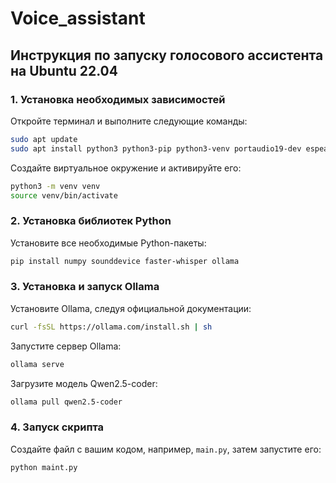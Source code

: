 # Voice_assistant

## Инструкция по запуску голосового ассистента на Ubuntu 22.04

### 1. Установка необходимых зависимостей

Откройте терминал и выполните следующие команды:

```bash
sudo apt update
sudo apt install python3 python3-pip python3-venv portaudio19-dev espeak-ng ffmpeg -y
```

Создайте виртуальное окружение и активируйте его:

```bash
python3 -m venv venv
source venv/bin/activate
```

### 2. Установка библиотек Python

Установите все необходимые Python-пакеты:

```bash
pip install numpy sounddevice faster-whisper ollama
```

### 3. Установка и запуск Ollama

Установите Ollama, следуя официальной документации:

```bash
curl -fsSL https://ollama.com/install.sh | sh
```

Запустите сервер Ollama:

```bash
ollama serve
```

Загрузите модель Qwen2.5-coder:

```bash
ollama pull qwen2.5-coder
```

### 4. Запуск скрипта

Создайте файл с вашим кодом, например, `main.py`, затем запустите его:

```bash
python maint.py
```


